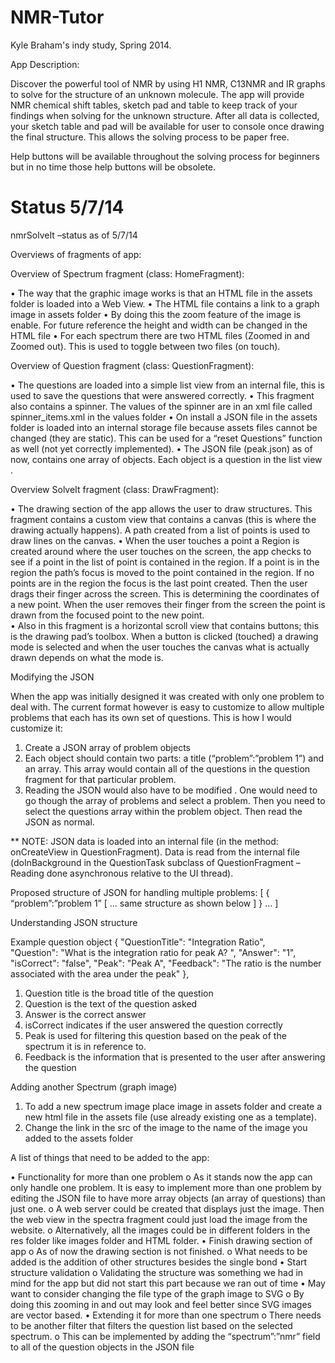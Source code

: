 NMR-Tutor
=========

Kyle Braham's indy study, Spring 2014. 

App Description: 

Discover the powerful tool of NMR by using H1 NMR, C13NMR and IR graphs to solve for the structure of an unknown molecule. 
The app will provide NMR chemical shift tables, sketch pad and table to keep track of your findings when solving for the unknown structure.  After all data is collected, your sketch table and pad will be available for user to console once drawing the final structure. This allows the solving process to be paper free. 

Help buttons will be available throughout the solving process for beginners but in no time those help buttons will be obsolete. 

Status 5/7/14
=============
							
nmrSolveIt –status as of 5/7/14

Overviews of fragments of app:

Overview of Spectrum fragment (class: HomeFragment):

•	The way that the graphic image works is that an HTML file in the assets folder is loaded into a Web View. 
•	The HTML file contains a link to a graph image in assets folder 
•	By doing this the zoom feature of the image is enable. For future reference the height and width can be changed in the HTML file
•	For each spectrum there are two HTML files (Zoomed in  and Zoomed out). This is used to toggle between two files (on touch).

Overview of Question fragment (class: QuestionFragment):

•	The questions are loaded into a simple list view from an internal file, this is used to save the questions that were answered correctly. 
•	This fragment also contains a spinner. The values of the spinner are in an xml file called spinner_items.xml in the values folder 
•	On install a JSON file in the assets folder is loaded into an internal storage file because assets files cannot be changed (they are static). This can be used for a “reset Questions” function as well (not yet correctly implemented).
•	The JSON file (peak.json) as of now, contains one array of objects. Each object is a question in the list view .

Overview SolveIt fragment (class: DrawFragment):

•	The drawing section of the app allows the user to draw structures. This fragment contains a custom view that contains a canvas (this is where the drawing actually happens). A path created from a list of points is used to draw lines on the canvas.
•	When the user touches a point a Region is created around where the user touches on the screen, the app checks to see if a point in the list of point is contained in the region. If a point is in the region the path’s focus is moved to the point contained in the region. If no points are in the region the focus is the last point created. Then the user drags their finger across the screen. This is determining the coordinates of a new point. When the user removes their finger from the screen the point is drawn from the focused point to the new point.   
•	Also in this fragment is a horizontal scroll view that contains buttons; this is the drawing pad’s toolbox. When a button is clicked (touched) a drawing mode is selected and when the user touches the canvas what is actually drawn depends on what the mode is.
 
Modifying the JSON

When the app was initially designed it was created with only one problem to deal with. The current format however is easy to customize to allow multiple problems that each has its own set of questions.
This is how I would customize it:
1.	Create a JSON array of problem objects
2.	Each object should contain two parts: a title (“problem”:”problem 1”) and an array. This array would contain all of the questions in the question fragment for that particular problem.
3.	Reading the JSON would also have to be modified .  One would need to go though the array of problems and select a problem. Then you need to select the questions array within the problem object. Then read the JSON as normal.

** NOTE: JSON data is loaded into an internal file (in the method: onCreateView in QuestionFragment). Data is read from the internal file (doInBackground in the QuestionTask subclass of QuestionFragment – Reading done asynchronous relative to the UI thread). 

Proposed structure of JSON for handling multiple problems:
[
{
“problem”:”problem 1”
[
... same structure as shown below
]
}
…
]

Understanding JSON structure

Example question object 
{
		"QuestionTitle": "Integration Ratio",	
		"Question": "What is the integration ratio for peak A? ",
		"Answer": "1",
		"isCorrect": "false",
		"Peak": "Peak A",
		"Feedback": "The ratio is the number associated with the area under the peak"
	},
1.	Question title is the broad title of the question 
2.	Question is the text of the question asked 
3.	Answer is the correct answer 
4.	isCorrect indicates if the user answered the question correctly 
5.	Peak is used for filtering this question based on the peak of the spectrum it is in reference to.
6.	Feedback is the information that is presented to the user after answering the question 


Adding another Spectrum (graph image)
1.	To add a new spectrum image place image in assets folder and create a new html file in the assets file (use already existing one as a template).
2.	Change the link in the src of the image to the name of the image you added to the assets folder  


A list of things that need to be added to the app:

•	Functionality for more than one problem
o	 As it stands now the app can only handle one problem. It is easy to implement more than one problem by editing the JSON file to have more array objects (an array of questions) than just one.
o	A web server could be created that displays just the image. Then the web view in the spectra fragment could just load the image from the website. 
o	Alternatively, all the images could be in different folders in the res folder like images folder and HTML folder. 
•	Finish drawing section of app
o	As of now the drawing section is not finished. 
o	What needs to be added is the addition of other structures besides the single bond 
•	Start structure validation
o	Validating the structure was something we had in mind for the app but did not start this part because we ran out of time
•	May want to consider changing the file type of the graph image to SVG
o	By doing this zooming in and out may look and feel better since SVG images are vector based.
•	Extending it for more than one spectrum 
o	There needs to be another filter that filters the question list based on the selected spectrum. 
o	 This can be implemented by adding the  “spectrum”:”nmr” field to all of the question objects in the JSON file




